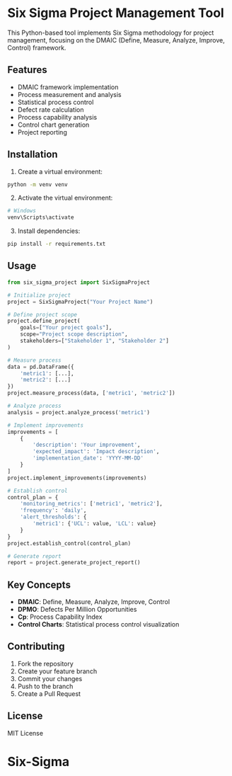 # Six Sigma Project Management Tool

This Python-based tool implements Six Sigma methodology for project management, focusing on the DMAIC (Define, Measure, Analyze, Improve, Control) framework.

## Features

- DMAIC framework implementation
- Process measurement and analysis
- Statistical process control
- Defect rate calculation
- Process capability analysis
- Control chart generation
- Project reporting

## Installation

1. Create a virtual environment:
```bash
python -m venv venv
```

2. Activate the virtual environment:
```bash
# Windows
venv\Scripts\activate
```

3. Install dependencies:
```bash
pip install -r requirements.txt
```

## Usage

```python
from six_sigma_project import SixSigmaProject

# Initialize project
project = SixSigmaProject("Your Project Name")

# Define project scope
project.define_project(
    goals=["Your project goals"],
    scope="Project scope description",
    stakeholders=["Stakeholder 1", "Stakeholder 2"]
)

# Measure process
data = pd.DataFrame({
    'metric1': [...],
    'metric2': [...]
})
project.measure_process(data, ['metric1', 'metric2'])

# Analyze process
analysis = project.analyze_process('metric1')

# Implement improvements
improvements = [
    {
        'description': 'Your improvement',
        'expected_impact': 'Impact description',
        'implementation_date': 'YYYY-MM-DD'
    }
]
project.implement_improvements(improvements)

# Establish control
control_plan = {
    'monitoring_metrics': ['metric1', 'metric2'],
    'frequency': 'daily',
    'alert_thresholds': {
        'metric1': {'UCL': value, 'LCL': value}
    }
}
project.establish_control(control_plan)

# Generate report
report = project.generate_project_report()
```

## Key Concepts

- **DMAIC**: Define, Measure, Analyze, Improve, Control
- **DPMO**: Defects Per Million Opportunities
- **Cp**: Process Capability Index
- **Control Charts**: Statistical process control visualization

## Contributing

1. Fork the repository
2. Create your feature branch
3. Commit your changes
4. Push to the branch
5. Create a Pull Request

## License

MIT License
# Six-Sigma

